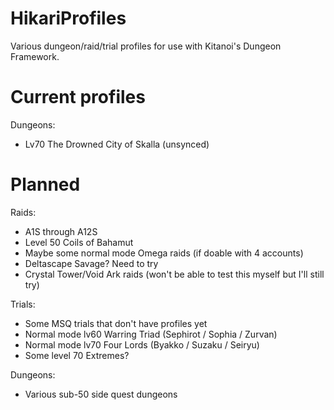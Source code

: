 # HikariProfiles

Various dungeon/raid/trial profiles for use with Kitanoi's Dungeon Framework.

# Current profiles

Dungeons:

- Lv70 The Drowned City of Skalla (unsynced)

# Planned

Raids:

- A1S through A12S
- Level 50 Coils of Bahamut
- Maybe some normal mode Omega raids (if doable with 4 accounts)
- Deltascape Savage? Need to try
- Crystal Tower/Void Ark raids (won't be able to test this myself but I'll still try)

Trials:

- Some MSQ trials that don't have profiles yet
- Normal mode lv60 Warring Triad (Sephirot / Sophia / Zurvan)
- Normal mode lv70 Four Lords (Byakko / Suzaku / Seiryu)
- Some level 70 Extremes?

Dungeons:

- Various sub-50 side quest dungeons
